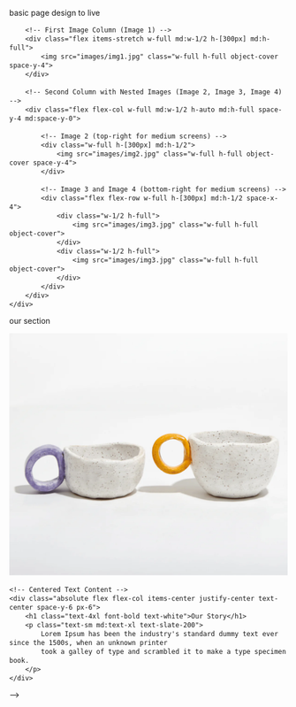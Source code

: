 basic page design to live

 <!-- Testing area -->

<!-- Gallery Section -->
<div class="flex items-center justify-center py-10 md:py-24 px-6 md:px-24">
    <div class="flex flex-col md:flex-row w-full h-full">

        <!-- First Image Column (Image 1) -->
        <div class="flex items-stretch w-full md:w-1/2 h-[300px] md:h-full">
            <img src="images/img1.jpg" class="w-full h-full object-cover space-y-4">
        </div>

        <!-- Second Column with Nested Images (Image 2, Image 3, Image 4) -->
        <div class="flex flex-col w-full md:w-1/2 h-auto md:h-full space-y-4 md:space-y-0">

            <!-- Image 2 (top-right for medium screens) -->
            <div class="w-full h-[300px] md:h-1/2">
                <img src="images/img2.jpg" class="w-full h-full object-cover space-y-4">
            </div>

            <!-- Image 3 and Image 4 (bottom-right for medium screens) -->
            <div class="flex flex-row w-full h-[300px] md:h-1/2 space-x-4">
                <div class="w-1/2 h-full">
                    <img src="images/img3.jpg" class="w-full h-full object-cover">
                </div>
                <div class="w-1/2 h-full">
                    <img src="images/img3.jpg" class="w-full h-full object-cover">
                </div>
            </div>
        </div>
    </div>

</div>

our section

<!-- Our Story Section -->
<div class="relative md:h-screen h-auto bg-slate-100 flex flex-col justify-center items-center md:mt-0 md:mb-0 md:p-2">
    <!-- Background Image with Overlay -->
    <div class="w-full h-full relative">
        <img src="images/Ceramic2.jpg" alt="hero image" class="w-full h-full object-cover">
        <div class="absolute inset-0 bg-black opacity-70"></div>
    </div>

    <!-- Centered Text Content -->
    <div class="absolute flex flex-col items-center justify-center text-center space-y-6 px-6">
        <h1 class="text-4xl font-bold text-white">Our Story</h1>
        <p class="text-sm md:text-xl text-slate-200">
            Lorem Ipsum has been the industry's standard dummy text ever since the 1500s, when an unknown printer
            took a galley of type and scrambled it to make a type specimen book.
        </p>
    </div>

</div>

<!--
 <script>
      // JavaScript to toggle the mobile menu
      document
        .getElementById("menu-toggle")
        .addEventListener("click", function () {
          const menu = document.getElementById("mobile-menu");
          menu.classList.toggle("hidden");
        });

      const carouselInner = document.getElementById("carousel-inner");
      const prevBtn = document.getElementById("prev-btn");
      const nextBtn = document.getElementById("next-btn");

      let currentIndex = 0;

      const updateCarousel = () => {
        carouselInner.style.transform = `translateX(-${currentIndex * 100}%)`;
      };

      prevBtn.addEventListener("click", () => {
        currentIndex = currentIndex === 0 ? 2 : currentIndex - 1;
        updateCarousel();
      });

      nextBtn.addEventListener("click", () => {
        currentIndex = currentIndex === 2 ? 0 : currentIndex + 1;
        updateCarousel();
      });
    </script> -->

<!--
header.php ma header ko part rakney , ani call garna lai get_header(); use garney

<?php wp_head(); ?> header.php ko </head> aagadi call garnun parxa.

footer.php ma header ko part rakney , ani call garna lai get_footer(); use garney
<?php wp_footer(); ?> footer.php ko </body> aagadi call garnu parxa.
-->

<!-- desktop menu


            <!-- <ul class="flex space-x-6 mr-44">
                <li>
                    <a
                        href="#"
                        class="text-black p-4 hover:border-b-2 hover:border-amber-800">SHOP</a>
                </li>
                <li>
                    <a
                        href="#"
                        class="text-black p-4 hover:border-b-2 hover:border-amber-800">WORKSHOP</a>
                </li>
                <li>
                    <a
                        href="#"
                        class="text-black p-4 hover:border-b-2 hover:border-amber-800">BLOG</a>
                </li>
                <li>
                    <a
                        href="#"
                        class="text-black p-4 hover:border-b-2 hover:border-amber-800">CONTACT</a>
                </li>
                <li>
                    <a href="#" class="text-gray-800"><i class="text-amber-800 fa-solid fa-cart-shopping"></i></a>
                </li>
            </ul> -->

-->

<!-- mobile nav menu  -->
 <!-- <ul
                class="py-2 text-sm text-black dark:text-amber-800"
                aria-labelledby="dropdownDefaultButton">
                <li>
                    <a
                        href="#"
                        class="block px-4 py-2 hover:bg-gray-100 dark:hover:bg-amber-600 dark:hover:text-white">SHOP</a>
                </li>
                <li>
                    <a
                        href="#"
                        class="block px-4 py-2 hover:bg-gray-100 dark:hover:bg-amber-600 dark:hover:text-white">WORKSHOP</a>
                </li>
                <li>
                    <a
                        href="#"
                        class="block px-4 py-2 hover:bg-gray-100 dark:hover:bg-amber-600 dark:hover:text-white">BLOG</a>
                </li>
                <li>
                    <a
                        href="#"
                        class="block px-4 py-2 hover:bg-gray-100 dark:hover:bg-amber-600 dark:hover:text-white">CONTACT</a>
                </li>
                <li>
                    <a href="#" class="block px-4 py-2 text-gray-800"><i class="text-amber-800 fa-solid fa-cart-shopping"></i></a>
                </li>
            </ul> -->

